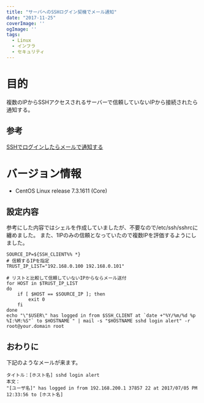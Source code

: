 ```yaml
---
title: "サーバへのSSHログイン契機でメール通知"
date: "2017-11-25"
coverImage: ''
ogImage: ''
tags: 
  - Linux
  - インフラ
  - セキュリティ
---
```

# 目的
複数のIPからSSHアクセスされるサーバーで信頼していないIPから接続されたら通知する。

## 参考
[SSHでログインしたらメールで通知する](https://bacchi.me/linux/ssh-login-alert/)

# バージョン情報
- CentOS Linux release 7.3.1611 (Core)

## 設定内容
参考にした内容ではシェルを作成していましたが、不要なので/etc/ssh/sshrcに纏めました。
また、1IPのみの信頼となっていたので複数IPを評価するようにしました。

```
SOURCE_IP=${SSH_CLIENT%% *}
# 信頼するIPを指定
TRUST_IP_LIST="192.168.0.100 192.168.0.101"

# リストと比較して信頼していないIPからならメール送付
for HOST in $TRUST_IP_LIST
do
    if [ $HOST == $SOURCE_IP ]; then
        exit 0
    fi
done
echo "\"$USER\" has logged in from $SSH_CLIENT at `date +"%Y/%m/%d %p %I:%M:%S"` to $HOSTNAME " | mail -s "$HOSTNAME sshd login alert" -r root@your.domain root
```

## おわりに
下記のようなメールが来ます。

```
タイトル：[ホスト名] sshd login alert
本文：
"[ユーザ名]" has logged in from 192.168.200.1 37857 22 at 2017/07/05 PM 12:33:56 to [ホスト名]
```
